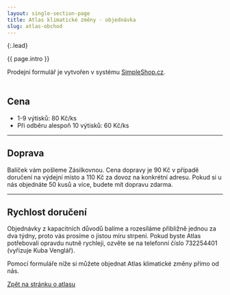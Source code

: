 ```yaml
---
layout: single-section-page
title: Atlas klimatické změny - objednávka
slug: atlas-obchod
---
```

{:.lead}

<div class="section"><div class="container">
<div class="row" markdown="on">
    <div class="col-md-12 col-lg-9">
        <p class="lead">{{ page.intro }}</p>
        <!-- www.SimpleShop.cz form#65438 start -->
<script>
 (function(i, s, o, g, r, a, m){
  i[r] = i[r] || function(){
   (i[r].q = i[r].q || []).push(arguments)
  }, i[r].l = 1 * new Date();
  a = s.createElement(o),
  m = s.getElementsByTagName(o)[0];
  a.async = 1;
  a.src = g;
  m.parentNode.insertBefore(a, m)
 })(window, document, "script", "https://form.simpleshop.cz/prj/js/SimpleShopService.js", "sss");
 sss("createForm", "L5Aa");
</script>
<div data-SimpleShopForm="L5Aa"><div>Prodejní formulář je vytvořen v systému <a href="https://www.simpleshop.cz/" target="_blank">SimpleShop.cz</a>.</div></div>
<!-- www.SimpleShop.cz form#65438 end -->
    </div>
    <div class="col-md-12 col-lg-3" style="margin-top: 3rem;">
    <h2>Cena</h2>
        <p><ul>
        <li>1-9 výtisků: 80 Kč/ks</li>
        <li>Při odběru alespoň 10 výtisků: 60 Kč/ks</li>
        </ul></p>
        <hr />
        <h2>Doprava</h2>
        <p>Balíček vám pošleme Zásilkovnou. Cena dopravy je 90 Kč v případě doručení na výdejní místo a 110 Kč za dovoz na konkrétní adresu. Pokud si u nás objednáte 50 kusů a více, budete mít dopravu zdarma.</p>
        <hr />
        <h2>Rychlost doručení</h2>
        <p>Objednávky z kapacitních důvodů balíme a rozesíláme přibližně jednou za dva týdny, proto vás prosíme o jistou míru strpení. Pokud byste Atlas potřebovali opravdu nutně rychleji, ozvěte se na telefonní číslo 732254401 (vyřizuje Kuba Venglář).</p>
</div>
</div>
</div></div>

Pomocí formuláře níže si můžete objednat Atlas klimatické změny přímo od nás.



[Zpět na stránku o atlasu](/atlas)


